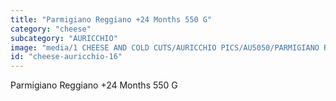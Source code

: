 ```yaml
---
title: "Parmigiano Reggiano +24 Months 550 G"
category: "cheese"
subcategory: "AURICCHIO"
image: "media/1 CHEESE AND COLD CUTS/AURICCHIO PICS/AU5050/PARMIGIANO REGGIANO +24 MONTHS - 550 g.jpg"
id: "cheese-auricchio-16"
---
```


Parmigiano Reggiano +24 Months 550 G
